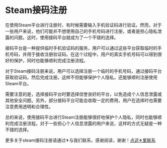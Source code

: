 # Steam接码注册

在使用Steam平台进行注册时，有时候需要输入手机验证码进行验证。然而，对于一些用户来说，他们可能并不想使用自己的手机号码进行注册，或者是担心隐私泄露的问题。这时，使用接码平台就成为了一个不错的选择。

接码平台是一种提供临时手机验证码的服务，用户可以通过这些平台获取临时的手机号码，并用于接收注册验证码。在这个过程中，用户的真实手机号码可以得到很好的保护，同时也能够顺利完成注册流程。

对于Steam接码注册来说，用户可以选择注册一个临时的手机号码，通过接码平台获取验证码，然后完成注册。这样不但能够保护个人隐私，还能够顺利注册使用Steam平台。

需要注意的是，选择接码平台时要选择信誉良好的平台，以免造成个人信息泄露或其他安全问题。另外，部分接码平台可能会收取一定的费用，用户在选择时也需要注意费用透明和合理性。

总的来说，使用接码平台进行Steam注册能够很好地保护个人隐私，同时也能够顺利完成注册流程。对于一些担心个人信息泄露的用户来说，这样的方式无疑是一种不错的选择。

更多关于steam接码注册请通过✈与我们联系，感谢阅读，谢谢！[点这✈里联系](https://lm.k02.cc)